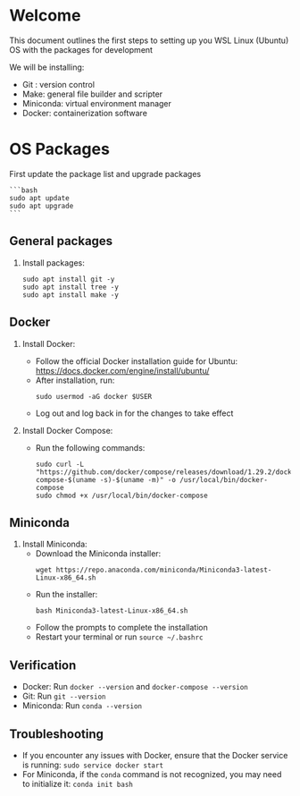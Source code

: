# Welcome

This document outlines the first steps to setting up you WSL Linux (Ubuntu) OS with the packages for development

We will be installing:
- Git : version control
- Make: general file builder and scripter
- Miniconda: virtual environment manager
- Docker: containerization software

# OS Packages

First update the package list and upgrade packages

    ```bash
    sudo apt update
    sudo apt upgrade
    ```
## General packages

1. Install packages:
   ```
   sudo apt install git -y
   sudo apt install tree -y
   sudo apt install make -y
   ```

## Docker

1. Install Docker:
   - Follow the official Docker installation guide for Ubuntu: https://docs.docker.com/engine/install/ubuntu/
   - After installation, run:
     ```
     sudo usermod -aG docker $USER
     ```
   - Log out and log back in for the changes to take effect

2. Install Docker Compose:
   - Run the following commands:
     ```
     sudo curl -L "https://github.com/docker/compose/releases/download/1.29.2/docker-compose-$(uname -s)-$(uname -m)" -o /usr/local/bin/docker-compose
     sudo chmod +x /usr/local/bin/docker-compose
     ```

## Miniconda

1. Install Miniconda:
   - Download the Miniconda installer:
     ```
     wget https://repo.anaconda.com/miniconda/Miniconda3-latest-Linux-x86_64.sh
     ```
   - Run the installer:
     ```
     bash Miniconda3-latest-Linux-x86_64.sh
     ```
   - Follow the prompts to complete the installation
   - Restart your terminal or run `source ~/.bashrc`


## Verification
- Docker: Run `docker --version` and `docker-compose --version`
- Git: Run `git --version`
- Miniconda: Run `conda --version`

## Troubleshooting
- If you encounter any issues with Docker, ensure that the Docker service is running: `sudo service docker start`
- For Miniconda, if the `conda` command is not recognized, you may need to initialize it: `conda init bash`